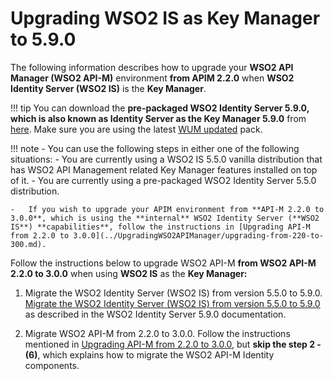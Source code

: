# Upgrading WSO2 IS as Key Manager to 5.9.0

The following information describes how to upgrade your **WSO2 API Manager (WSO2 API-M)** environment **from APIM 2.2.0** when **WSO2 Identity Server (WSO2 IS)** is the **Key Manager**.

!!! tip
    You can download the **pre-packaged WSO2 Identity Server 5.9.0, which is also known as Identity Server as the Key Manager 5.9.0** from [here](https://wso2.com/api-management/install/key-manager/). Make sure you are using the latest [WUM updated](https://docs.wso2.com/display/updates/Getting+Started) pack.

!!! note
    -   You can use the following steps in either one of the following situations:
        -   You are currently using a WSO2 IS 5.5.0 vanilla distribution that has WSO2 API Management related Key Manager features installed on top of it.
        -   You are currently using a pre-packaged WSO2 Identity Server 5.5.0 distribution.

    -   If you wish to upgrade your APIM environment from **API-M 2.2.0 to 3.0.0**, which is using the **internal** WSO2 Identity Server (**WSO2 IS**) **capabilities**, follow the instructions in [Upgrading API-M from 2.2.0 to 3.0.0](../UpgradingWSO2APIManager/upgrading-from-220-to-300.md).

Follow the instructions below to upgrade WSO2 API-M **from WSO2 API-M 2.2.0 to 3.0.0** when using **WSO2 IS** as the **Key Manager:**

1.  Migrate the WSO2 Identity Server (WSO2 IS) from version 5.5.0 to 5.9.0.
    [Migrate the WSO2 Identity Server (WSO2 IS) from version 5.5.0 to 5.9.0](https://is.docs.wso2.com/en/5.9.0/setup/migrating-to-590/) as described in the WSO2 Identity Server 5.9.0 documentation.

2.  Migrate WSO2 API-M from 2.2.0 to 3.0.0.
    Follow the instructions mentioned in [Upgrading API-M from 2.2.0 to 3.0.0](../UpgradingWSO2APIManager/upgrading-from-220-to-300.md), but **skip the step 2 - (6)**, which explains how to migrate the WSO2 API-M Identity components.

